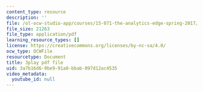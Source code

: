 ```yaml
---
content_type: resource
description: ''
file: /ol-ocw-studio-app/courses/15-071-the-analytics-edge-spring-2017/3a7b16d69be991a0bbab097d12ac4535_iJvEgQkLjow.pdf
file_size: 21263
file_type: application/pdf
learning_resource_types: []
license: https://creativecommons.org/licenses/by-nc-sa/4.0/
ocw_type: OCWFile
resourcetype: Document
title: 3play pdf file
uid: 3a7b16d6-9be9-91a0-bbab-097d12ac4535
video_metadata:
  youtube_id: null
---
```


